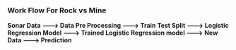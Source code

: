 ### Work Flow For Rock vs Mine

**Sonar Data ---> Data Pre Processing ---> Train Test Split ---> Logistic Regression Model ---> Trained Logistic Regression model ---> New Data ---> Prediction**
